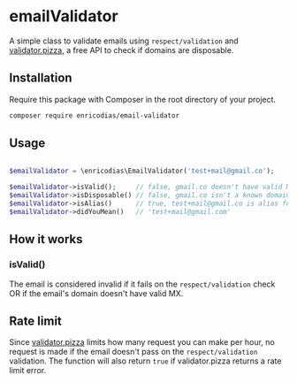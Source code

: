 # emailValidator

A simple class to validate emails using ```respect/validation``` and <a href="https://validator.pizza">validator.pizza</a>, a free API to check if domains are disposable.

## Installation

Require this package with Composer in the root directory of your project.

```bash
composer require enricodias/email-validator
```

## Usage

```php

$emailValidator = \enricodias\EmailValidator('test+mail@gmail.co');

$emailValidator->isValid();     // false, gmail.co doesn't have valid MX entries
$emailValidator->isDisposable() // false, gmail.co isn't a known domain for disposable emails
$emailValidator->isAlias()      // true, test+mail@gmail.co is alias for test@gmail.co
$emailValidator->didYouMean()   // 'test+mail@gmail.com'
```

## How it works

### isValid()

The email is considered invalid if it fails on the ```respect/validation``` check OR if the email's domain doesn't have valid MX.

## Rate limit

Since <a href="https://validator.pizza">validator.pizza</a> limits how many request you can make per hour, no request is made if the email doesn't pass on the ```respect/validation``` validation. The function will also return ```true``` if validator.pizza returns a rate limit error.
